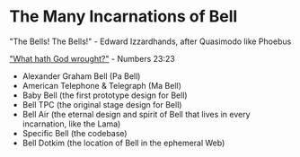 # The Many Incarnations of Bell

"The Bells! The Bells!" - Edward Izzardhands, after Quasimodo like Phoebus

["What hath God wrought?"][ANDT] - Numbers 23:23

[ANDT]: https://en.wikipedia.org/wiki/What_hath_God_wrought

- Alexander Graham Bell (Pa Bell)
- American Telephone & Telegraph (Ma Bell)
- Baby Bell (the first prototype design for Bell)
- Bell TPC (the original stage design for Bell)
- Bell Air (the eternal design and spirit of Bell that lives in every incarnation, like the Lama)
- Specific Bell (the codebase)
- Bell Dotkim (the location of Bell in the ephemeral Web)

